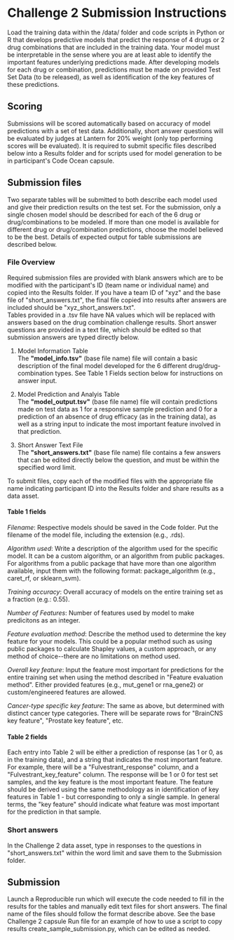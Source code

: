 # Challenge 2 Submission Instructions

Load the training data within the /data/ folder and code scripts in Python or R that develops predictive models that predict the response of 4 drugs or 2 drug combinations that are included in the training data. Your model must be interpretable in the sense where you are at least able to identify the important features underlying predictions made. After developing models for each drug or combination, predictions must be made on provided Test Set Data (to be released), as well as identification of the key features of these predictions.

## Scoring

Submissions will be scored automatically based on accuracy of model predictions with a set of test data. Additionally, short answer questions will be evaluated by judges at Lantern for 20% weight (only top performing scores will be evaluated). It is required to submit specific files described below into a Results folder and for scripts used for model generation to be in participant's Code Ocean capsule. 

## Submission files

Two separate tables will be submitted to both describe each model used and give their prediction results on the test set. For the submission, only a single chosen model should be described for each of the 6 drug or drug/combinations to be modeled. If more than one model is available for different drug or drug/combination predictions, choose the model believed to be the best. Details of expected output for table submissions are described below.


### File Overview
Required submission files are provided with blank answers which are to be modified with the participant's ID (team name or individual name) and copied into the Results folder. If you have a team ID of "xyz" and the base file of "short_answers.txt", the final file copied into results after answers are included should be "xyz_short_answers.txt".  
Tables provided in a .tsv file have NA values which will be replaced with answers based on the drug combination challenge results. Short answer questions are provided in a text file, which should be edited so that submission answers are typed directly below.

1. Model Information Table  
The **"model_info.tsv"** (base file name) file will contain a basic description of the final model developed for the 6 different drug/drug-combination types. See Table 1 Fields section below for instructions on answer input.  

2. Model Prediction and Analyis Table  
The **"model_output.tsv"** (base file name) file will contain predictions made on test data as 1 for a responsive sample prediction and 0 for a prediction of an absence of drug efficacy (as in the training data), as well as a string input to indicate the most important feature involved in that prediction.  

3. Short Answer Text File  
The **"short_answers.txt"** (base file name) file contains a few answers that can be edited directly below the question, and must be within the specified word limit.  

To submit files, copy each of the modified files with the appropriate file name indicating participant ID into the Results folder and share results as a data asset.  


#### Table 1 fields
*Filename*: Respective models should be saved in the Code folder. Put the filename of the model file, including the extension (e.g., .rds).  

*Algorithm used*: Write a description of the algorithm used for the specific model. It can be a custom algorithm, or an algorithm from public packages. For algorithms from a public package that have more than one algorithm available, input them with the following format: package_algorithm (e.g., caret_rf, or sklearn_svm).  

*Training accuracy*: Overall accuracy of models on the entire training set as a fraction (e.g.: 0.55).  

*Number of Features*: Number of features used by model to make predicitons as an integer.  

*Feature evaluation method*: Describe the method used to determine the key feature for your models. This could be a popular method such as using public packages to calculate Shapley values, a custom approach, or any method of choice--there are no limitations on method used.  

*Overall key feature*: Input the feature most important for predictions for the entire training set when using the method described in "Feature evaluation method". Either provided features (e.g., mut_gene1 or rna_gene2) or custom/engineered features are allowed.  

*Cancer-type specific key feature*: The same as above, but determined with distinct cancer type categories. There will be separate rows for "BrainCNS key feature", "Prostate key feature", etc.  


#### Table 2 fields
Each entry into Table 2 will be either a prediction of response (as 1 or 0, as in the training data), and a string that indicates the most important feature. For example, there will be a "Fulvestrant_response" column, and a "Fulvestrant_key_feature" column. The response will be 1 or 0 for test set samples, and the key feature is the most important feature. The feature should be derived using the same methodology as in identification of key features in Table 1 - but corresponding to only a single sample. In general terms, the "key feature" should indicate what feature was most important for the prediction in that sample.  

### Short answers
In the Challenge 2 data asset, type in responses to the questions in "short_answers.txt" within the word limit and save them to the Submission folder.

## Submission 
Launch a Reproducible run which will execute the code needed to fill in the results for the tables and manually edit text files for short answers. The final name of the files should follow the format describe above. See the base Challenge 2 capsule Run file for an example of how to use a script to copy results create_sample_submission.py, which can be edited as needed. 








